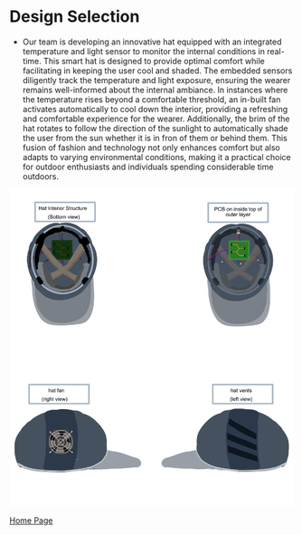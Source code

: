 # Design Selection
- Our team is developing an innovative hat equipped with an integrated temperature and light sensor to monitor the internal conditions in real-time. This smart hat is designed to provide optimal comfort while facilitating in keeping the user cool and shaded. The embedded sensors diligently track the temperature and light exposure, ensuring the wearer remains well-informed about the internal ambiance. In instances where the temperature rises beyond a comfortable threshold, an in-built fan activates automatically to cool down the interior, providing a refreshing and comfortable experience for the wearer.
Additionally, the brim of the hat rotates to follow the direction of the sunlight to automatically shade the user from the sun whether it is in fron of them or behind them.
This fusion of fashion and technology not only enhances comfort but also adapts to varying environmental conditions, making it a practical choice for outdoor enthusiasts and individuals spending considerable time outdoors.

![Concept 1 Image](Images/HAT_vector_drawings.png)

[Home Page](index.md)
